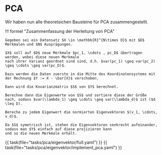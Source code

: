 # PCA

Wir haben nun alle theoretsichen Bausteine für PCA zusammengestellt.

!!! formel "Zusammenfassung der Herleitung von PCA"

    Gegeben sei ein Datensatz $X \in \mathbb{R}^{N\times D}$ mit $D$ Merkmalen und $N$ Ausprägungen.

    $X$ soll auf $D$ neue Merkmale $pc_1, \cdots , pc_D$ übertragen werden, wobei diese neuen Merkmale
    nach ihrer Varianz geordnet sind sind, d.h. $var(pc_1) \geq var(pc_2) \geq \cdots \geq var(pc_D)$.

    Dazu werden die Daten zuerste in die Mitte des Koordinatensystems mit der Rechnung $Y := X - \bar{X}$ verschoben.

    Dann wird die Kovarianzmatrix $S$ von $Y$ berechnet.

    Berechne dann die Eigenwerte von $S$ und sortiere diese der Größe nach, sodass $var(\lambda_1) \geq \cdots \geq var(\lambda_d)$ ist ($d \leq D).

    Bereche zu jedem Eigenwert die normierten Eigenvektoren $(v_1, \cdots, v_d)$.

    Da $S$ symetrisch ist, stehen die Eigenvektoren senkrecht aufeinander, sodass man $Y$ einfach auf diese projizieren kann
    und so die neuen Merkmale erhält.


{{ task(file="tasks/pca/eigenvektor/full.yaml") }}
{{ task(file="tasks/pca/eigenvektor/implement_pca.yaml") }}
